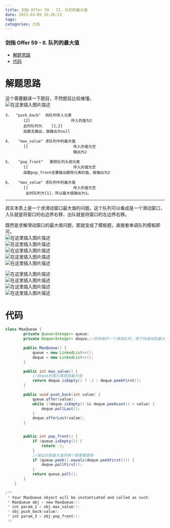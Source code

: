 ```yaml
---
title: 剑指 Offer 59 - II. 队列的最大值
date: 2021-03-09 15:26:53
tags: 
categories: 力扣
---
```


<!--more-->

### 剑指 Offer 59 - II. 队列的最大值

- [解题思路](#_2)
- [代码](#_46)

# 解题思路

这个需要翻译一下题目，不然题目比较难懂。  
![在这里插入图片描述](https://img-blog.csdnimg.cn/20210309152107970.png?x-oss-process=image/watermark,type_ZmFuZ3poZW5naGVpdGk,shadow_10,text_aHR0cHM6Ly9ibG9nLmNzZG4ubmV0L3FxXzIxMDQwNTU5,size_16,color_FFFFFF,t_70)

```
3、  "push_back"  向队列传入元素
        [2]                  传入的值为2
        此时队列为    [1,2] 
        函数无输出，故输出为null
```

```
4、   "max_value" 求队列中的最大值
        []                    传入的值为空
      						  输出为2
```

```
5、   "pop_front"   删除队列头部元素
        []                    传入的值为空
        函数pop_front还要输出删除元素的值，故输出为2
```

```
6、   "max_value" 求队列中的最大值
        []                    传入的值为空
         此时队列为[1]，所以最大值输出为1。
```

---

其实本质上是一个求滑动窗口最大值的问题。这个队列可以看成是一个滑动窗口，入队就是将窗口的右边界右移，出队就是将窗口的左边界右移。

既然是求解滑动窗口的最大值问题，那就变成了模板题，直接套单调队列模板即可。  
![在这里插入图片描述](https://img-blog.csdnimg.cn/20210309152558608.png?x-oss-process=image/watermark,type_ZmFuZ3poZW5naGVpdGk,shadow_10,text_aHR0cHM6Ly9ibG9nLmNzZG4ubmV0L3FxXzIxMDQwNTU5,size_16,color_FFFFFF,t_70)  
![在这里插入图片描述](https://img-blog.csdnimg.cn/20210309152604556.png?x-oss-process=image/watermark,type_ZmFuZ3poZW5naGVpdGk,shadow_10,text_aHR0cHM6Ly9ibG9nLmNzZG4ubmV0L3FxXzIxMDQwNTU5,size_16,color_FFFFFF,t_70)  
![在这里插入图片描述](https://img-blog.csdnimg.cn/20210309152609985.png?x-oss-process=image/watermark,type_ZmFuZ3poZW5naGVpdGk,shadow_10,text_aHR0cHM6Ly9ibG9nLmNzZG4ubmV0L3FxXzIxMDQwNTU5,size_16,color_FFFFFF,t_70)  
![在这里插入图片描述](https://img-blog.csdnimg.cn/20210309152615928.png?x-oss-process=image/watermark,type_ZmFuZ3poZW5naGVpdGk,shadow_10,text_aHR0cHM6Ly9ibG9nLmNzZG4ubmV0L3FxXzIxMDQwNTU5,size_16,color_FFFFFF,t_70)  
![在这里插入图片描述](https://img-blog.csdnimg.cn/20210309152622976.png?x-oss-process=image/watermark,type_ZmFuZ3poZW5naGVpdGk,shadow_10,text_aHR0cHM6Ly9ibG9nLmNzZG4ubmV0L3FxXzIxMDQwNTU5,size_16,color_FFFFFF,t_70)

![在这里插入图片描述](https://img-blog.csdnimg.cn/20210309152628425.png?x-oss-process=image/watermark,type_ZmFuZ3poZW5naGVpdGk,shadow_10,text_aHR0cHM6Ly9ibG9nLmNzZG4ubmV0L3FxXzIxMDQwNTU5,size_16,color_FFFFFF,t_70)  
![在这里插入图片描述](https://img-blog.csdnimg.cn/20210309152633266.png?x-oss-process=image/watermark,type_ZmFuZ3poZW5naGVpdGk,shadow_10,text_aHR0cHM6Ly9ibG9nLmNzZG4ubmV0L3FxXzIxMDQwNTU5,size_16,color_FFFFFF,t_70)  
![在这里插入图片描述](https://img-blog.csdnimg.cn/20210309152641337.png?x-oss-process=image/watermark,type_ZmFuZ3poZW5naGVpdGk,shadow_10,text_aHR0cHM6Ly9ibG9nLmNzZG4ubmV0L3FxXzIxMDQwNTU5,size_16,color_FFFFFF,t_70)  
![在这里插入图片描述](https://img-blog.csdnimg.cn/20210309152647368.png?x-oss-process=image/watermark,type_ZmFuZ3poZW5naGVpdGk,shadow_10,text_aHR0cHM6Ly9ibG9nLmNzZG4ubmV0L3FxXzIxMDQwNTU5,size_16,color_FFFFFF,t_70)

# 代码

```java
class MaxQueue {
        private Queue<Integer> queue;
        private Deque<Integer> deque;//用来维护一个递减队列，便于快速找到最大值

        public MaxQueue() {
            queue = new LinkedList<>();
            deque = new LinkedList<>();
        }

        public int max_value() {
            //deque的首元素就是最大值
            return deque.isEmpty() ? -1 : deque.peekFirst();
        }

        public void push_back(int value) {
            queue.offer(value);
            while (!deque.isEmpty() && deque.peekLast() < value) {
                deque.pollLast();
            }
            deque.offerLast(value);
        }


        public int pop_front() {
            if (queue.isEmpty()) {
                return -1;
            }
            //弹出的是最大值则两个都需要更新
            if (queue.peek().equals(deque.peekFirst())) {
                deque.pollFirst();
            }
            return queue.poll();
        }
    }

/**
 * Your MaxQueue object will be instantiated and called as such:
 * MaxQueue obj = new MaxQueue();
 * int param_1 = obj.max_value();
 * obj.push_back(value);
 * int param_3 = obj.pop_front();
 */
```